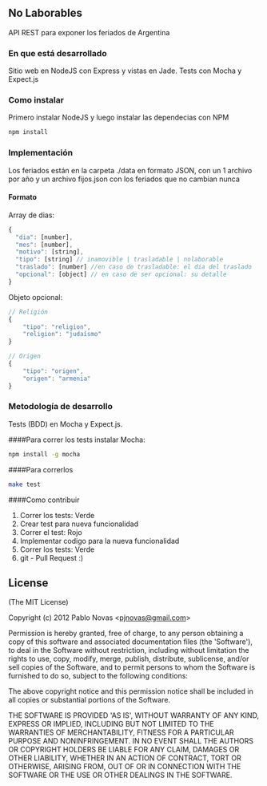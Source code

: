 ## No Laborables
API REST para exponer los feriados de Argentina

### En que está desarrollado
Sitio web en NodeJS con Express y vistas en Jade. Tests con Mocha y Expect.js

### Como instalar
Primero instalar NodeJS y luego instalar las dependecias con NPM

```bash
npm install
```

### Implementación
Los feriados están en la carpeta ./data en formato JSON, con un 1 archivo por año y un archivo fijos.json 
con los feriados que no cambian nunca

#### Formato

Array de dias:

```javascript
{
  "dia": [number],
  "mes": [number],
  "motivo": [string],
  "tipo": [string] // inamovible | trasladable | nolaborable
  "traslado": [number] //en caso de trasladable: el dia del traslado
  "opcional": [object] // en caso de ser opcional: su detalle
}
```

Objeto opcional:

```javascript
// Religión
{ 
	"tipo": "religion", 
	"religion": "judaísmo" 
}

// Origen
{ 
	"tipo": "origen", 
	"origen": "armenia" 
}
```


### Metodología de desarrollo
Tests (BDD) en Mocha y Expect.js.

####Para correr los tests instalar Mocha:

```bash
npm install -g mocha
```

####Para correrlos

```bash
make test
```

####Como contribuir
1. Correr los tests: Verde
2. Crear test para nueva funcionalidad
3. Correr el test: Rojo
4. Implementar codigo para la nueva funcionalidad
5. Correr los tests: Verde
6. git - Pull Request :)


## License 

(The MIT License)

Copyright (c) 2012 Pablo Novas &lt;pjnovas@gmail.com&gt;

Permission is hereby granted, free of charge, to any person obtaining
a copy of this software and associated documentation files (the
'Software'), to deal in the Software without restriction, including
without limitation the rights to use, copy, modify, merge, publish,
distribute, sublicense, and/or sell copies of the Software, and to
permit persons to whom the Software is furnished to do so, subject to
the following conditions:

The above copyright notice and this permission notice shall be
included in all copies or substantial portions of the Software.

THE SOFTWARE IS PROVIDED 'AS IS', WITHOUT WARRANTY OF ANY KIND,
EXPRESS OR IMPLIED, INCLUDING BUT NOT LIMITED TO THE WARRANTIES OF
MERCHANTABILITY, FITNESS FOR A PARTICULAR PURPOSE AND NONINFRINGEMENT.
IN NO EVENT SHALL THE AUTHORS OR COPYRIGHT HOLDERS BE LIABLE FOR ANY
CLAIM, DAMAGES OR OTHER LIABILITY, WHETHER IN AN ACTION OF CONTRACT,
TORT OR OTHERWISE, ARISING FROM, OUT OF OR IN CONNECTION WITH THE
SOFTWARE OR THE USE OR OTHER DEALINGS IN THE SOFTWARE.



